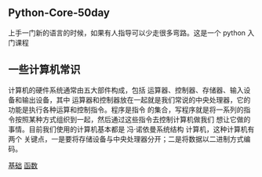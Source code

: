 
## Python-Core-50day

上手一门新的语言的时候，如果有人指导可以少走很多弯路。这是一个 python 入门课程

## 一些计算机常识

计算机的硬件系统通常由五大部件构成，包括 运算器、控制器、存储器、输入设备和输出设备，其中
运算器和控制器放在一起就是我们常说的中央处理器，它的功能是执行各种运算和控制指令。程序是指令
的集合，写程序就是将一系列的指令按照某种方式组织到一起，然后通过这些指令去控制计算机做我们
想让它做的事情。目前我们使用的计算机基本都是 冯·诺依曼系统结构 计算机，这种计算机有两个
关键点，一是要将存储设备与中央处理器分开；二是将数据以二进制方式编码。

[基础](./src/ch1/ch1.md)
[函数]()